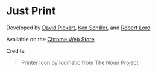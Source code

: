 Just Print
=========

Developed by [David Pickart](https://github.com/dpikt), [Ken Schiller](https://github.com/Kenadia), and [Robert Lord](https://github.com/lord). 

Available on the [Chrome Web Store](https://chrome.google.com/webstore/detail/just-print/kpkbjbgijemjeodkeocdjknhdcdmkmdf).

Credits:

> Printer Icon by Icomatic from The Noun Project
